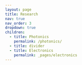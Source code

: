 ```yaml
---
layout: page
title: Research
nav: true
nav_order: 3
dropdown: true
children:
  - title: Photonics
    permalink: /photonics/
  - title: divider
  - title: Electronics
    permalink: _pages/electronics
---
```

